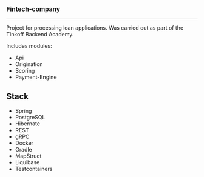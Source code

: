 ### Fintech-company
___
Project for processing loan applications. Was carried out as part of the Tinkoff Backend Academy.

Includes modules:

* Api
* Origination
* Scoring
* Payment-Engine

## Stack

* Spring
* PostgreSQL
* Hibernate
* REST
* gRPC
* Docker
* Gradle
* MapStruct
* Liquibase
* Testcontainers


